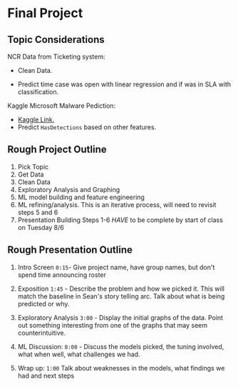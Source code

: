 # Final Project
## Topic Considerations

NCR Data from Ticketing system:

- Clean Data.

- Predict time case was open with linear regression and if was in SLA with classification.

Kaggle Microsoft Malware Pediction:
- [Kaggle Link.](https://www.kaggle.com/c/microsoft-malware-prediction)
- Predict `HasDetections` based on other features.

## Rough Project Outline
1. Pick Topic
1. Get Data
1. Clean Data
1. Exploratory Analysis and Graphing
1. ML model building and feature engineering
1. ML refining/analysis. This is an iterative process, will need to revisit steps 5 and 6
1. Presentation Building Steps 1-6 _HAVE_ to be complete by start of class on Tuesday 8/6


## Rough Presentation Outline
1. Intro Screen `0:15`-  Give project name, have group names, but don't spend time announcing roster

1. Exposition `1:45` - Describe the problem and how we picked it. This will match the baseline in Sean's story telling arc. Talk about what is being predicted or why.

1. Exploratory Analysis `3:00` - Display the initial graphs of the data. Point out something interesting from one of the graphs that may seem counterintuitive. 

1. ML Discussion: `8:00` - Discuss the models picked, the tuning involved, what when well, what challenges we had.

1. Wrap up: `1:00` Talk about weaknesses in the models, what findings we had and next steps




